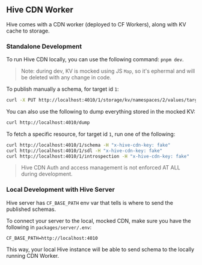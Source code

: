 ## Hive CDN Worker

Hive comes with a CDN worker (deployed to CF Workers), along with KV cache to storage.

### Standalone Development

To run Hive CDN locally, you can use the following command: `pnpm dev`.

> Note: during dev, KV is mocked using JS `Map`, so it's ephermal and will be deleted with any change in code.

To publish manually a schema, for target id `1`:

```sh
curl -X PUT http://localhost:4010/1/storage/kv/namespaces/2/values/target:1:schema --data-raw '{"sdl": "type Query { foo: String }" }' -H 'content-type: text/plain'
```

You can also use the following to dump everything stored in the mocked KV:

```sh
curl http://localhost:4010/dump
```

To fetch a specific resource, for target id `1`, run one of the following:

```sh
curl http://localhost:4010/1/schema -H "x-hive-cdn-key: fake"
curl http://localhost:4010/1/sdl -H "x-hive-cdn-key: fake"
curl http://localhost:4010/1/introspection -H "x-hive-cdn-key: fake"
```

> Hive CDN Auth and access management is not enforced AT ALL during development.

### Local Development with Hive Server

Hive server has `CF_BASE_PATH` env var that tells is where to send the published schemas.

To connect your server to the local, mocked CDN, make sure you have the following in `packages/server/.env`:

```dotenv
CF_BASE_PATH=http://localhost:4010
```

This way, your local Hive instance will be able to send schema to the locally running CDN Worker.
